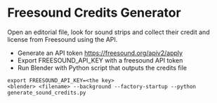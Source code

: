 # Freesound Credits Generator

Open an editorial file, look for sound strips and collect their credit
and license from Freesound using the API.

- Generate an API token https://freesound.org/apiv2/apply
- Export FREESOUND_API_KEY with a freesound API token
- Run Blender with Python script that outputs the credits file

```plaintext
export FREESOUND_API_KEY=<the key>
<blender> <filename> --background --factory-startup --python generate_sound_credits.py
```

